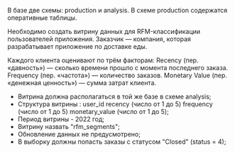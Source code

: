 В базе две схемы: production и analysis. В схеме production содержатся оперативные таблицы.

Необходимо создать витрину данных для RFM-классификации пользователей приложения. 
Заказчик — компания, которая разрабатывает приложение по доставке еды.

Каждого клиента оценивают по трём факторам:
Recency (пер. «давность») — сколько времени прошло с момента последнего заказа.
Frequency (пер. «частота») — количество заказов.
Monetary Value (пер. «денежная ценность») — сумма затрат клиента.

- Витрина должна располагаться в той же базе в схеме analysis;
- Структура витрины : 
    user_id
    recency (число от 1 до 5)
    frequency (число от 1 до 5)
    monetary_value (число от 1 до 5);
- Период витрины - 2022 год;
- Витрину назвать "rfm_segments";
- Обновление данных не предусмотрено;
- В выборку должны попасть заказы с статусом "Closed" (status = 4);
